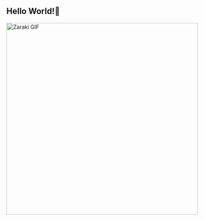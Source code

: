<h2 align="left">Hello World!👋</h2>

<img src="https://media2.giphy.com/media/v1.Y2lkPTc5MGI3NjExdmp4Njk2amw2dTllazJ4OXF2N294Yms2djVqYXJucGxjMjFuOWFrdiZlcD12MV9pbnRlcm5hbF9naWZfYnlfaWQmY3Q9Zw/alTseOpqHkbi4sDF7a/giphy.gif" alt="Zaraki GIF" width="500"/>
